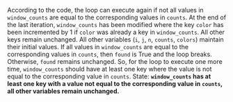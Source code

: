 According to the code, the loop can execute again if not all values in `window_counts` are equal to the corresponding values in `counts`. At the end of the last iteration, `window_counts` has been modified where the key `color` has been incremented by 1 if `color` was already a key in `window_counts`. All other keys remain unchanged. All other variables (`i`, `j`, `n`, `counts`, `colors`) maintain their initial values. If all values in `window_counts` are equal to the corresponding values in `counts`, then `found` is True and the loop breaks. Otherwise, `found` remains unchanged. So, for the loop to execute one more time, `window_counts` should have at least one key where the value is not equal to the corresponding value in `counts`.
State: **`window_counts` has at least one key with a value not equal to the corresponding value in `counts`, all other variables remain unchanged.**